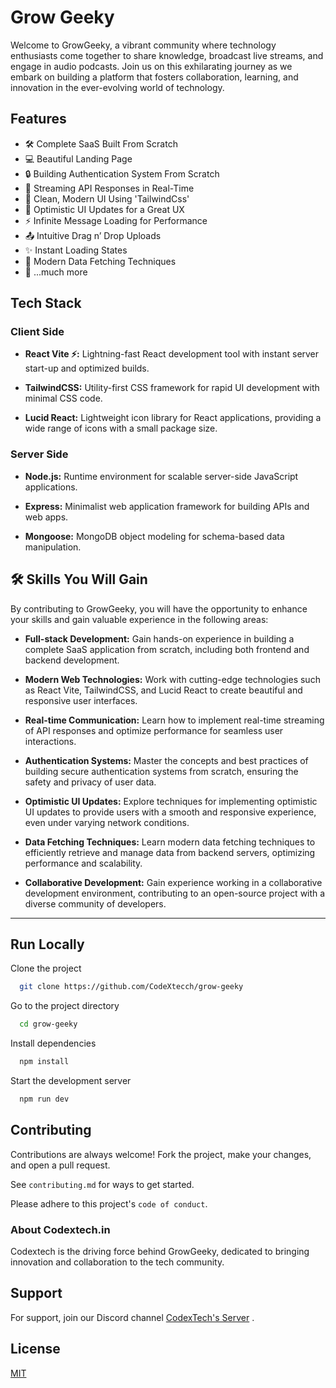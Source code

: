 
# Grow Geeky

Welcome to GrowGeeky, a vibrant community where technology enthusiasts come together to share knowledge, broadcast live streams, and engage in audio podcasts. Join us on this exhilarating journey as we embark on building a platform that fosters collaboration, learning, and innovation in the ever-evolving world of technology.


## Features

- 🛠️ Complete SaaS Built From Scratch
- 💻 Beautiful Landing Page
- 🔒 Building Authentication System From Scratch 
- 🔄 Streaming API Responses in Real-Time
- 🎨 Clean, Modern UI Using 'TailwindCss'
- 🚀 Optimistic UI Updates for a Great UX
- ⚡ Infinite Message Loading for Performance
- 📤 Intuitive Drag n’ Drop Uploads
- ✨ Instant Loading States
- 🔧 Modern Data Fetching Techniques 
- 🎁 ...much more

## Tech Stack

### Client Side
- **React Vite ⚡️:** Lightning-fast React development tool with instant server start-up and optimized builds.
  
- **TailwindCSS:** Utility-first CSS framework for rapid UI development with minimal CSS code.
  
- **Lucid React:** Lightweight icon library for React applications, providing a wide range of icons with a small package size.


### Server Side
- **Node.js:** Runtime environment for scalable server-side JavaScript applications.
  
- **Express:** Minimalist web application framework for building APIs and web apps.
  
- **Mongoose:** MongoDB object modeling for schema-based data manipulation.
## 🛠 Skills You Will Gain

By contributing to GrowGeeky, you will have the opportunity to enhance your skills and gain valuable experience in the following areas:

- **Full-stack Development:** Gain hands-on experience in building a complete SaaS application from scratch, including both frontend and backend development.
  
- **Modern Web Technologies:** Work with cutting-edge technologies such as React Vite, TailwindCSS, and Lucid React to create beautiful and responsive user interfaces.
  
- **Real-time Communication:** Learn how to implement real-time streaming of API responses and optimize performance for seamless user interactions.
  
- **Authentication Systems:** Master the concepts and best practices of building secure authentication systems from scratch, ensuring the safety and privacy of user data.
  
- **Optimistic UI Updates:** Explore techniques for implementing optimistic UI updates to provide users with a smooth and responsive experience, even under varying network conditions.
  
- **Data Fetching Techniques:** Learn modern data fetching techniques to efficiently retrieve and manage data from backend servers, optimizing performance and scalability.
  
- **Collaborative Development:** Gain experience working in a collaborative development environment, contributing to an open-source project with a diverse community of developers.

---

## Run Locally

Clone the project

```bash
  git clone https://github.com/CodeXtecch/grow-geeky
```

Go to the project directory

```bash
  cd grow-geeky
```

Install dependencies

```bash
  npm install
```

Start the development server

```bash
  npm run dev
```

## Contributing

Contributions are always welcome! Fork the project, make your changes, and open a pull request.

See `contributing.md` for ways to get started.

Please adhere to this project's `code of conduct`.


### About Codextech.in

Codextech is the driving force behind GrowGeeky, dedicated to bringing innovation and collaboration to the tech community.


## Support

For support, join our Discord channel [CodexTech's Server](https://discord.gg/bxnR8fN3) .


## License

[MIT](https://choosealicense.com/licenses/mit/)

